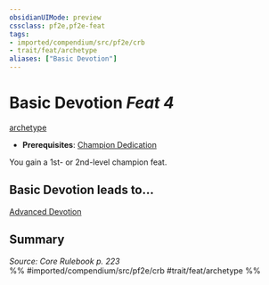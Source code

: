 ```yaml
---
obsidianUIMode: preview
cssclass: pf2e,pf2e-feat
tags:
- imported/compendium/src/pf2e/crb
- trait/feat/archetype
aliases: ["Basic Devotion"]
---
```

# Basic Devotion  *Feat 4*  
[archetype](archetype.md)  

- **Prerequisites**: [Champion Dedication](champion-dedication.md)

You gain a 1st- or 2nd-level champion feat.

## Basic Devotion leads to...

[Advanced Devotion](advanced-devotion.md)

## Summary

*Source: Core Rulebook p. 223*  
%% #imported/compendium/src/pf2e/crb #trait/feat/archetype %%